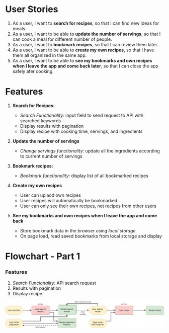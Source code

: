 # User Stories

1. As a user, I want to **search for recipes**, so that I can find new ideas for meals.
2. As a user, I want to be able to **update the number of servings**, so that I can cook a meal for different number of people.
3. As a user, I want to **bookmark recipes**, so that I can review them later.
4. As a user, I want to be able to **create my own recipes**, so that I have them all organized in the same app.
5. As a user, I want to be able to **see my bookmarks and own recipes when I leave the app and come back later**, so that I can close the app safely afer cooking.

# Features

1. **Search for Recipes:**

   - _Search Functionality:_ input field to send request to API with searched keywords
   - Display results with pagination
   - Display recipe with cooking time, servings, and ingredients

2. **Update the number of servings**

   - _Change servings functionality:_ update all the ingredients according to current number of servings

3. **Bookmark recipes:**

   - _Bookmark functionality:_ display list of all bookmarked recipes

4. **Create my own recipes**

   - User can uplaod own recipes
   - User recipes will automatically be bookmarked
   - User can only see their own recipes, not recipes from other users

5. **See my bookmarks and own recipes when I leave the app and come back**
   - Store bookmark data in the browser using _local storage_
   - On page load, read saved bookmarks from local storage and display

# Flowchart - Part 1

### Features

1. _Search Funcionality:_ API search request
2. Results with pagination
3. Display recipe

![flowchart (part 1)](./forkify-flowchart-part-1.png)
